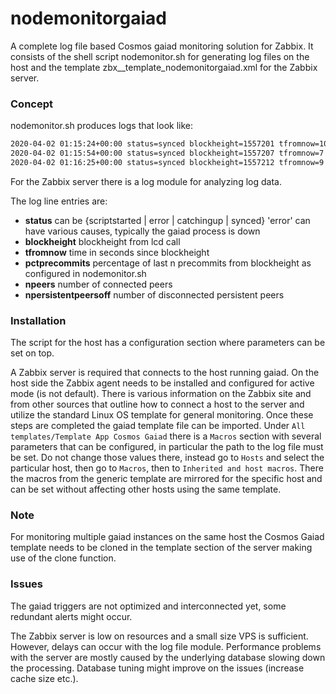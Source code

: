 # nodemonitorgaiad
A complete log file based Cosmos gaiad monitoring solution for Zabbix. It consists of the shell script nodemonitor.sh for generating log files on the host and the template zbx__template_nodemonitorgaiad.xml for the Zabbix server.

### Concept

nodemonitor.sh produces logs that look like:

```sh
2020-04-02 01:15:24+00:00 status=synced blockheight=1557201 tfromnow=10 pctprecommits=.95 npeers=13 npersistentpeersoff=0
2020-04-02 01:15:54+00:00 status=synced blockheight=1557207 tfromnow=7 pctprecommits=1.00 npeers=12 npersistentpeersoff=1
2020-04-02 01:16:25+00:00 status=synced blockheight=1557212 tfromnow=9 pctprecommits=1.00 npeers=13 npersistentpeersoff=0
```
For the Zabbix server there is a log module for analyzing log data.

The log line entries are:

* **status** can be {scriptstarted | error | catchingup | synced} 'error' can have various causes, typically the gaiad process is down
* **blockheight** blockheight from lcd call 
* **tfromnow** time in seconds since blockheight
* **pctprecommits** percentage of last n precommits from blockheight as configured in nodemonitor.sh
* **npeers** number of connected peers
* **npersistentpeersoff** number of disconnected persistent peers

### Installation

The script for the host has a configuration section where parameters can be set on top.

A Zabbix server is required that connects to the host running gaiad. On the host side the Zabbix agent needs to be installed and configured for active mode (is not default). There is various information on the Zabbix site and from other sources that outline how to connect a host to the server and utilize the standard Linux OS template for general monitoring. Once these steps are completed the gaiad template file can be imported. Under `All templates/Template App Cosmos Gaiad` there is a `Macros` section with several parameters that can be configured, in particular the path to the log file must be set. Do not change those values there, instead go to `Hosts` and select the particular host, then go to `Macros`, then to `Inherited and host macros`. There the macros from the generic template are mirrored for the specific host and can be set without affecting other hosts using the same template.

### Note

For monitoring multiple gaiad instances on the same host the Cosmos Gaiad template needs to be cloned in the template section of the server making use of the clone function.

### Issues

The gaiad triggers are not optimized and interconnected yet, some redundant alerts might occur.

The Zabbix server is low on resources and a small size VPS is sufficient. However, delays can occur with the log file module. Performance problems with the server are mostly caused by the underlying database slowing down the processing. Database tuning might improve on the issues (increase cache size etc.).
